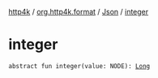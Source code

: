 [http4k](../../index.md) / [org.http4k.format](../index.md) / [Json](index.md) / [integer](./integer.md)

# integer

`abstract fun integer(value: NODE): `[`Long`](https://kotlinlang.org/api/latest/jvm/stdlib/kotlin/-long/index.html)